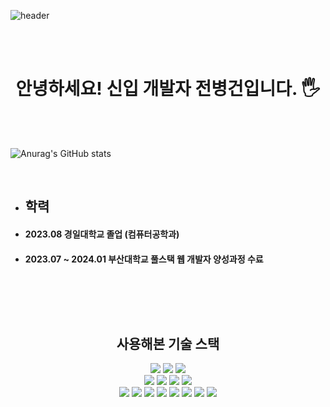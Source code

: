![header](https://capsule-render.vercel.app/api?type=waving&color=0:ec5c08,100:f73e26&FontColor=41544c&text=Welcome+to+My+GitHub!!&&animation=twinkling&fontSize=40&fontAlignY=50&fontAlign=50&height=180)


<!-- 헤더 스타일 -->


</br>
</br>
<h1 align="center"; color="#ffd33d">안녕하세요! 신입 개발자 전병건입니다. 🖐</h1>

</br>
</br>

![Anurag's GitHub stats](https://github-readme-stats.vercel.app/api?username=wnahswl&show_icons=true&theme=radical)

</br>
<div>
  <ul>
  <li><h2>학력</h2></li>
    <li><h4>2023.08 경일대학교 졸업 (컴퓨터공학과)</h4></li>
    <li><h4>2023.07 ~ 2024.01 부산대학교 풀스택 웹 개발자 양성과정 수료</h4></li>
  </ul>
</div>

<div style="display: flex; flex-direction: column; align-items: center;">

  </br></br>

  <h2>사용해본 기술 스택</h2>
<div align="center">
    <img src="https://img.shields.io/badge/Java-007396?style=for-the-badge&logo=Java&logoColor=white"> 
    <img src="https://img.shields.io/badge/Node.js-339933?style=for-the-badge&logo=node.js&logoColor=white">
    <img src="https://img.shields.io/badge/Python-3776AB?style=for-the-badge&logo=python&logoColor=white">  </br>
    <img src="https://img.shields.io/badge/mysql-4479A1?style=for-the-badge&logo=mysql&logoColor=white">
    <img src="https://img.shields.io/badge/Spring-6DB33F?style=flat-square&logo=spring&logoColor=white">
    <img src="https://img.shields.io/badge/Spring Boot-6DB33F?style=flat-square&logo=spring-boot&logoColor=white">
    <img src="https://img.shields.io/badge/Flask-000000?style=flat-square&logo=flask&logoColor=white"> </br>
    <img src="https://img.shields.io/badge/Git-F05032?style=flat-square&logo=git&logoColor=white">
    <img src="https://img.shields.io/badge/GitHub-181717?style=flat-square&logo=github&logoColor=white">
    <img src="https://img.shields.io/badge/Figma-F24E1E?style=flat-square&logo=figma&logoColor=white">
    <img src="https://img.shields.io/badge/html5-E34F26?style=flat-square&logo=html5&logoColor=white"> 
    <img src="https://img.shields.io/badge/css-1572B6?style=flat-square&logo=css3&logoColor=white"> 
    <img src="https://img.shields.io/badge/javascript-F7DF1E?style=flat-square&logo=javascript&logoColor=black">
    <img src="https://img.shields.io/badge/React-61DAFB?style=flat-square&logo=react&logoColor=black">
    <img src="https://img.shields.io/badge/JQuery-0769AD?style=flat-square&logo=jquery&logoColor=white">
  
  </div>
</div>


